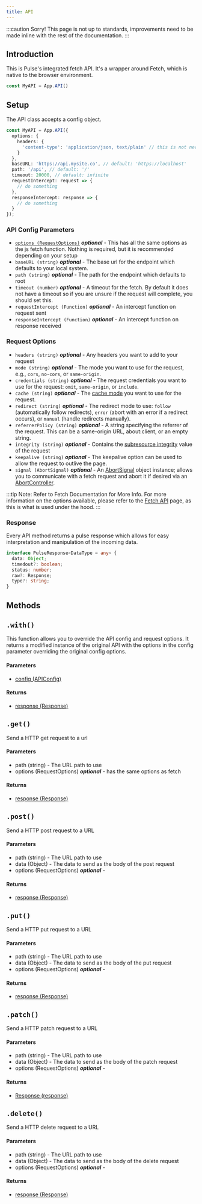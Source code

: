 ```yaml
---
title: API
---
```

:::caution Sorry!
This page is not up to standards, improvements need to be made inline with the rest of the documentation.
:::
## Introduction

This is Pulse's integrated fetch API. It's a wrapper around Fetch, which is native to the browser environment.
```ts
const MyAPI = App.API()
```
## Setup
The API class accepts a config object.
```ts
const MyAPI = App.API({
  options: {
    headers: {
      'content-type': 'application/json, text/plain' // this is not necessary
    }
  },
  baseURL: 'https://api.mysite.co', // default: 'https://localhost'
  path: '/api', // default: '/'
  timeout: 20000, // default: infinite
  requestIntercept: request => {
    // do something
  },
  responseIntercept: response => {
    // do something
  }
});
```

### API Config Parameters

- [`options (RequestOptions)`](#request-options) _**optional**_ - This has all the same options as the js fetch function. Nothing is required, but it is recommended depending on your setup
- `baseURL (string)` _**optional**_ - The base url for the endpoint which defaults to your local system.
- `path (string)` _**optional**_ - The path for the endpoint which defaults to root
- `timeout (number)` _**optional**_ - A timeout for the fetch. By default it does not have a timeout so if you are unsure if the request will complete, you should set this.
- `requestIntercept (Function)` _**optional**_ - An intercept function on request sent
- `responseIntercept (Function)` _**optional**_ - An intercept function on response received

### Request Options

- `headers (string)` _**optional**_ - Any headers you want to add to your request
- `mode (string)` _**optional**_ - The mode you want to use for the request, e.g., `cors`, `no-cors`, or `same-origin`.
- `credentials (string)` _**optional**_ - The request credentials you want to use for the request: `omit`, `same-origin`, or `include`.
- `cache (string)` _**optional**_ - The [cache mode](https://developer.mozilla.org/en-US/docs/Web/API/Request/cache) you want to use for the request.
- `redirect (string)` _**optional**_ - The redirect mode to use: `follow` (automatically follow redirects), `error` (abort with an error if a redirect occurs), or `manual` (handle redirects manually).
- `referrerPolicy (string)` _**optional**_ - A string specifying the referrer of the request. This can be a same-origin URL, about:client, or an empty string.
- `integrity (string)` _**optional**_ - Contains the [subresource integrity](https://developer.mozilla.org/en-US/docs/Web/Security/Subresource_Integrity) value of the request
- `keepalive (string)` _**optional**_ - The keepalive option can be used to allow the request to outlive the page.
- `signal (AbortSignal)` _**optional**_ - An [AbortSignal](https://developer.mozilla.org/en-US/docs/Web/API/AbortSignal) object instance; allows you to communicate with a fetch request and abort it if desired via an [AbortController](https://developer.mozilla.org/en-US/docs/Web/API/AbortController).

:::tip Note: Refer to Fetch Documentation for More Info.
For more information on the options available, please refer to the [Fetch API](https://developer.mozilla.org/en-US/docs/Web/API/WindowOrWorkerGlobalScope/fetch) page, as this is what is used under the hood.
:::

### Response

Every API method returns a pulse response which allows for easy interpretation and manipulation of the incoming data.

```ts
interface PulseResponse<DataType = any> {
  data: Object;
  timedout?: boolean;
  status: number;
  raw?: Response;
  type?: string;
}
```

## Methods

## `.with()`

This function allows you to override the API config and request options. It returns a modified instance of the original API with the options in the config parameter overriding the original config options.

#### Parameters

- [config (APIConfig)](#api-config-parameters)

#### Returns

- [response (Response)](#response)

## `.get()`

Send a HTTP get request to a url

#### Parameters

- path (string) - The URL path to use
- options (RequestOptions) _**optional**_ - has the same options as fetch

#### Returns

- [response (Response)](#response)

## `.post()`

Send a HTTP post request to a URL

#### Parameters

- path (string) - The URL path to use
- data (Object) - The data to send as the body of the post request
- options (RequestOptions) _**optional**_ -

#### Returns

- [response (Response)](#response)

## `.put()`

Send a HTTP put request to a URL

#### Parameters

- path (string) - The URL path to use
- data (Object) - The data to send as the body of the put request
- options (RequestOptions) _**optional**_ -

#### Returns

- [response (Response)](#response)

## `.patch()`

Send a HTTP patch request to a URL

#### Parameters

- path (string) - The URL path to use
- data (Object) - The data to send as the body of the patch request
- options (RequestOptions) _**optional**_ -

#### Returns

- [Response (response)](#response)

## `.delete()`

Send a HTTP delete request to a URL

#### Parameters

- path (string) - The URL path to use
- data (Object) - The data to send as the body of the delete request
- options (RequestOptions) _**optional**_ -

#### Returns

- [response (Response)](#response)
